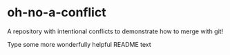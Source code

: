 # oh-no-a-conflict
A repository with intentional conflicts to demonstrate how to merge with git! 

Type some more wonderfully helpful README text 